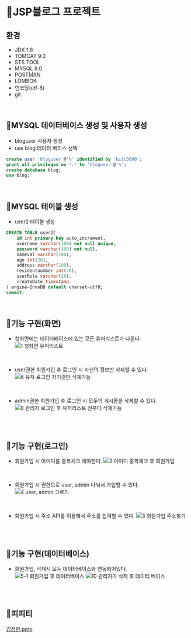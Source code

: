 # 🥇JSP블로그 프로젝트
## 환경
- JDK 1.8
- TOMCAT 9.0
- STS TOOL
- MYSQL 8.0
- POSTMAN
- LOMBOK
- 인코딩(utf-8)
- git
<br/>

## 🥈MYSQL 데이터베이스 생성 및 사용자 생성
- bloguser 사용자 생성
- use blog 데이터 베이스 선택
```SQL
create user 'bloguser'@'%' identified by 'bitc5600';
grant all privileges on *.* to 'bloguser'@'%';
create database blog;
use blog;
```
<br/>

## 🥈MYSQL 테이블 생성

- user2 테이블 생성

```SQL
CREATE TABLE user2(
	id int primary key auto_increment,
    username varchar(100) not null unique,
    password varchar(100) not null,
	nameval varchar(100),
	age int(20),
    address varchar(100),
    residentnumber int(20),
    userRole varchar(20),
    createDate timestamp
) engine=InnoDB default charset=utf8;
commit;
```
<br/>

## 🥈기능 구현(화면)
+ 첫화면에는 데이터베이스에 있는 모든 유저리스트가 나온다.
![1  첫화면 유저리스트](https://user-images.githubusercontent.com/74044292/104284187-fe4acb00-54f4-11eb-9edd-c8e0041c3000.png)
<br/>

+ user권한 회원가입 후 로그인 시 자신의 정보만 삭제할 수 있다.
![6  유저 로그인 자기것만 삭제가능](https://user-images.githubusercontent.com/74044292/104284200-00ad2500-54f5-11eb-8f0f-a58c7accccc4.png)
<br/>

+ admin권한 회원가입 후 로그인 시 모두의 게시물을 삭제할 수 있다.
![8  관리자 로그인 후 유저리스트 전부다 삭제가능](https://user-images.githubusercontent.com/74044292/104284204-0145bb80-54f5-11eb-8629-cfabe8179521.png)
<br/>
<br/>

## 🥈기능 구현(로그인)
+ 회원가입 시 아이디를 중복체크 해야한다.
![2  아이디 중복체크 후 회원가입](https://user-images.githubusercontent.com/74044292/104284192-fee36180-54f4-11eb-80b3-a2eaa9dc3bc2.png)
<br/>

+ 회원가입 시 권한으로 user, admin 나눠서 가입할 수 있다.<br/>
![4  user, admin 고르기](https://user-images.githubusercontent.com/74044292/104284195-ff7bf800-54f4-11eb-874d-fd614808f7bf.png)
<br/>

+ 회원가입 시 주소 API를 이용해서 주소를 입력할 수 있다.
![3  회원가입 주소찾기](https://user-images.githubusercontent.com/74044292/104284193-ff7bf800-54f4-11eb-809e-084a270ea1e0.png)
<br/>
<br/>

## 🥈기능 구현(데이터베이스)
+ 회원가입, 삭제시 모두 데이터베이스와 연동되어있다.
![5-1 회원가입 후 데이터베이스](https://user-images.githubusercontent.com/74044292/104284199-00148e80-54f5-11eb-9ceb-e68d2ecf50d2.png)
![10  관리자가 삭제 후 데이터 베이스](https://user-images.githubusercontent.com/74044292/104284209-0276e880-54f5-11eb-8d7e-46403b1be2c9.png)
<br/>
<br/>

## 🥈피피티
[김정현.pptx](https://github.com/jeonghyun051/Project-ServerProgram/files/5800574/default.pptx)
